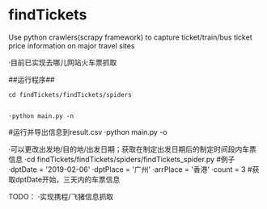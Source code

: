 # findTickets
Use python crawlers(scrapy framework) to capture ticket/train/bus ticket price information on major travel sites

·目前已实现去哪儿网站火车票抓取

##运行程序##
<pre><code>cd findTickets/findTickets/spiders
<br/>
·python main.py -n</code></pre>

#运行并导出信息到result.csv
·python main.py -o  


·可以更改出发地/目的地/出发日期；获取在制定出发日期后的制定时间段内车票信息
·cd findTickets/findTickets/spiders/findTickets_spider.py
#例子
·dptDate = '2019-02-06'
·dptPlace = '广州'
·arrPlace = '香港'
·count = 3   #获取dptDate开始，三天内的车票信息

TODO：
·实现携程/飞猪信息抓取
